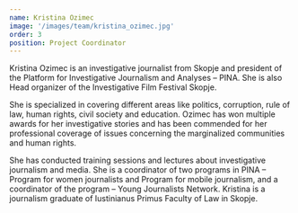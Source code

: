 ```yaml
---
name: Kristina Ozimec
image: '/images/team/kristina_ozimec.jpg'
order: 3
position: Project Coordinator
---
```


Kristina Ozimec is an investigative journalist from Skopje and president of the Platform for Investigative Journalism and Analyses – PINA. She is also Head organizer of the Investigative Film Festival Skopje.

She is specialized in covering different areas like politics, corruption, rule of law, human rights, civil society and education. Ozimec has won multiple awards for her investigative stories and has been commended for her professional coverage of issues concerning the marginalized communities and human rights.

She has conducted training sessions and lectures about investigative journalism and media. She is a coordinator of two programs in PINA – Program for women journalists and Program for mobile journalism, and a coordinator of the program – Young Journalists Network. Kristina is a journalism graduate of Iustinianus Primus Faculty of Law in Skopje.